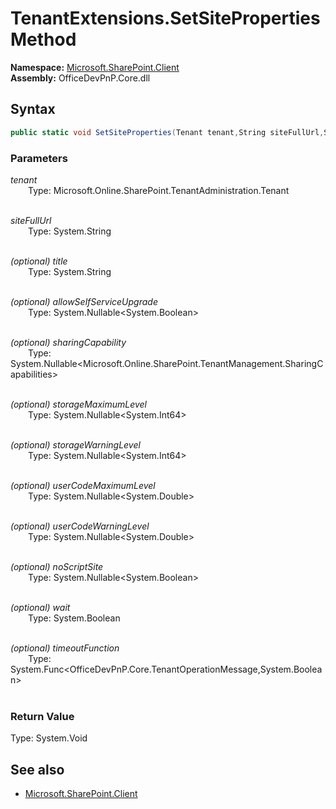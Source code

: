 # TenantExtensions.SetSiteProperties Method  
**Namespace:** [Microsoft.SharePoint.Client](Microsoft.SharePoint.Client.md)  
**Assembly:** OfficeDevPnP.Core.dll  
## Syntax
```C#
public static void SetSiteProperties(Tenant tenant,String siteFullUrl,String title,Nullable<Boolean> allowSelfServiceUpgrade,Nullable<SharingCapabilities> sharingCapability,Nullable<Int64> storageMaximumLevel,Nullable<Int64> storageWarningLevel,Nullable<Double> userCodeMaximumLevel,Nullable<Double> userCodeWarningLevel,Nullable<Boolean> noScriptSite,Boolean wait,Func<TenantOperationMessage, Boolean> timeoutFunction)
```
### Parameters
*tenant*  
&emsp;&emsp;Type: Microsoft.Online.SharePoint.TenantAdministration.Tenant  
&emsp;&emsp;  
  
*siteFullUrl*  
&emsp;&emsp;Type: System.String  
&emsp;&emsp;  
  
*(optional) title*  
&emsp;&emsp;Type: System.String  
&emsp;&emsp;  
  
*(optional) allowSelfServiceUpgrade*  
&emsp;&emsp;Type: System.Nullable<System.Boolean>  
&emsp;&emsp;  
  
*(optional) sharingCapability*  
&emsp;&emsp;Type: System.Nullable<Microsoft.Online.SharePoint.TenantManagement.SharingCapabilities>  
&emsp;&emsp;  
  
*(optional) storageMaximumLevel*  
&emsp;&emsp;Type: System.Nullable<System.Int64>  
&emsp;&emsp;  
  
*(optional) storageWarningLevel*  
&emsp;&emsp;Type: System.Nullable<System.Int64>  
&emsp;&emsp;  
  
*(optional) userCodeMaximumLevel*  
&emsp;&emsp;Type: System.Nullable<System.Double>  
&emsp;&emsp;  
  
*(optional) userCodeWarningLevel*  
&emsp;&emsp;Type: System.Nullable<System.Double>  
&emsp;&emsp;  
  
*(optional) noScriptSite*  
&emsp;&emsp;Type: System.Nullable<System.Boolean>  
&emsp;&emsp;  
  
*(optional) wait*  
&emsp;&emsp;Type: System.Boolean  
&emsp;&emsp;  
  
*(optional) timeoutFunction*  
&emsp;&emsp;Type: System.Func<OfficeDevPnP.Core.TenantOperationMessage,System.Boolean>  
&emsp;&emsp;  
  
### Return Value
Type: System.Void  

## See also
- [Microsoft.SharePoint.Client](Microsoft.SharePoint.Client.md)
